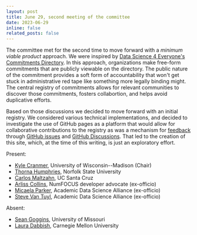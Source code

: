 ```yaml
---
layout: post
title: June 29, second meeting of the committee
date: 2023-06-29
inline: false
related_posts: false
---
```


The committee met for the second time to move forward with a *minimum viable product* approach. We were inspired by  [Data Science 4 Everyone's Commitments Directory](https://www.datascience4everyone.org/commitments-directory). In this approach, organizations make free-form commitments that are publicly viewable on the directory. The public nature of the commitment provides a soft form of accountability that won't get stuck in administrative red tape like something more legally binding might. The central registry of commitments allows for relevant communities to discover those commitments, fosters collabortion, and helps avoid duplicative efforts. 

Based on those discussions we decided to move forward with an initial registry. We considered various technical implementations, and decided to investigate the use of GitHub pages as a platform that would allow for collaborative contributions to the registry as was a mechanism for [feedback](/open-source-pledge/feedback/) through  [GitHub issues](https://github.com/cranmer/open-source-pledge/issues) and 
[GitHub Discussions](https://github.com/cranmer/open-source-pledge/discussions/). That led to the creation of this site, which, at the time of this writing, is just an exploratory effort. 
 

Present:
 * [Kyle Cranmer](https://datascience.wisc.edu/kyle-cranmer/), University of Wisconsin--Madison (Chair)
 * [Thorna Humphries](https://www.nsu.edu/Academics/Faculty-and-Academic-Divisions/Schools-and-Colleges/College-of-Science-Engineering-and-Technology/Departments/Computer-Science/Faculty-and-Staff/Thorna-Humphries), Norfolk State University
 * [Carlos Maltzahn](https://users.soe.ucsc.edu/~carlosm/dev/),  UC Santa Cruz
 * [Arliss Collins](https://numfocus.org/blog/numfocus-hires-open-source-developer-advocate), NumFOCUS developer advocate (ex-officio)
 * [Micaela Parker](https://academicdatascience.org/data-science/about/), Academic Data Science Alliance (ex-officio)
 * [Steve Van Tuyl](https://academicdatascience.org/data-science/about/), Academic Data Science Alliance (ex-officio)

Absent:
 * [Sean Goggins](https://www.seangoggins.net), University of Missouri
 * [Laura Dabbish](https://hcii.cmu.edu/people/laura-dabbish), Carnegie Mellon University
 
 
